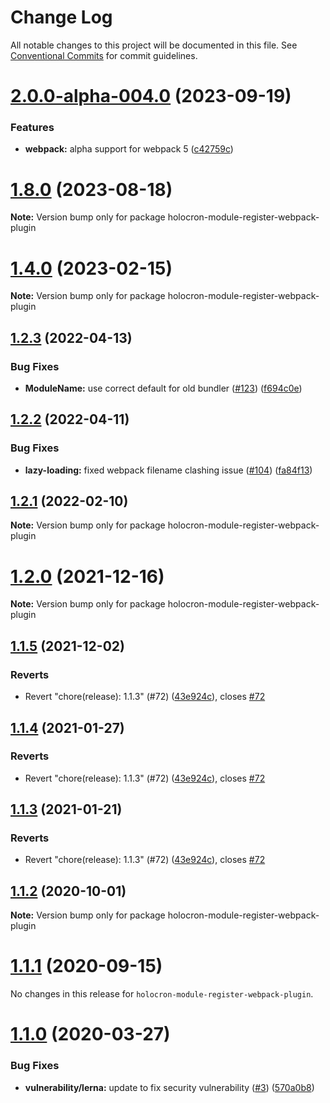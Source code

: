 # Change Log

All notable changes to this project will be documented in this file.
See [Conventional Commits](https://conventionalcommits.org) for commit guidelines.

# [2.0.0-alpha-004.0](https://github.com/americanexpress/holocron/compare/v1.8.2...v2.0.0-alpha-004.0) (2023-09-19)


### Features

* **webpack:** alpha support for webpack 5 ([c42759c](https://github.com/americanexpress/holocron/commit/c42759c83ccc70775586ebd3743b12d1a2e70daf))





# [1.8.0](https://github.com/americanexpress/holocron/compare/v1.7.0...v1.8.0) (2023-08-18)

**Note:** Version bump only for package holocron-module-register-webpack-plugin





# [1.4.0](https://github.com/americanexpress/holocron/compare/v1.3.0...v1.4.0) (2023-02-15)

**Note:** Version bump only for package holocron-module-register-webpack-plugin





## [1.2.3](https://github.com/americanexpress/holocron/compare/v1.2.2...v1.2.3) (2022-04-13)


### Bug Fixes

* **ModuleName:** use correct default for old bundler ([#123](https://github.com/americanexpress/holocron/issues/123)) ([f694c0e](https://github.com/americanexpress/holocron/commit/f694c0ec2f1c89d5491e9e4a2c1bcc5cb65ab8fc))





## [1.2.2](https://github.com/americanexpress/holocron/compare/v1.2.1...v1.2.2) (2022-04-11)


### Bug Fixes

* **lazy-loading:** fixed webpack filename clashing issue ([#104](https://github.com/americanexpress/holocron/issues/104)) ([fa84f13](https://github.com/americanexpress/holocron/commit/fa84f133886a2ae5bf7f185505e86a059e9ab948))





## [1.2.1](https://github.com/americanexpress/holocron/compare/v1.1.5...v1.2.1) (2022-02-10)

**Note:** Version bump only for package holocron-module-register-webpack-plugin





# [1.2.0](https://github.com/americanexpress/holocron/compare/v1.1.5...v1.2.0) (2021-12-16)

**Note:** Version bump only for package holocron-module-register-webpack-plugin





## [1.1.5](https://github.com/americanexpress/holocron/compare/v1.1.1...v1.1.5) (2021-12-02)


### Reverts

* Revert "chore(release): 1.1.3" (#72) ([43e924c](https://github.com/americanexpress/holocron/commit/43e924c05f98d56215dd28fc401216f7abefa197)), closes [#72](https://github.com/americanexpress/holocron/issues/72)





## [1.1.4](https://github.com/americanexpress/holocron/compare/v1.1.1...v1.1.4) (2021-01-27)


### Reverts

* Revert "chore(release): 1.1.3" (#72) ([43e924c](https://github.com/americanexpress/holocron/commit/43e924c05f98d56215dd28fc401216f7abefa197)), closes [#72](https://github.com/americanexpress/holocron/issues/72)





## [1.1.3](https://github.com/americanexpress/holocron/compare/v1.1.1...v1.1.3) (2021-01-21)


### Reverts

* Revert "chore(release): 1.1.3" (#72) ([43e924c](https://github.com/americanexpress/holocron/commit/43e924c05f98d56215dd28fc401216f7abefa197)), closes [#72](https://github.com/americanexpress/holocron/issues/72)





## [1.1.2](https://github.com/americanexpress/holocron/compare/v1.1.1...v1.1.2) (2020-10-01)

**Note:** Version bump only for package holocron-module-register-webpack-plugin





# [1.1.1](https://github.com/americanexpress/holocron/compare/v1.1.0...v1.1.1) (2020-09-15)


No changes in this release for `holocron-module-register-webpack-plugin`.


# [1.1.0](https://github.com/americanexpress/holocron/compare/v1.0.0...v1.1.0) (2020-03-27)


### Bug Fixes

* **vulnerability/lerna:** update to fix security vulnerability ([#3](https://github.com/americanexpress/holocron/issues/3)) ([570a0b8](https://github.com/americanexpress/holocron/commit/570a0b80885ac67b0a2a5e039913f7bd53f16afb))
